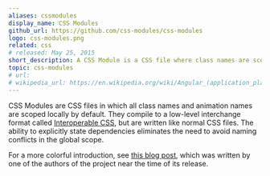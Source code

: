 ```yaml
---
aliases: cssmodules
display_name: CSS Modules
github_url: https://github.com/css-modules/css-modules
logo: css-modules.png
related: css
# released: May 25, 2015
short_description: A CSS Module is a CSS file where class names are scoped locally by default.
topic: css-modules
# url: 
# wikipedia_url: https://en.wikipedia.org/wiki/Angular_(application_platform)
---
```

CSS Modules are CSS files in which all class names and animation names are scoped locally by default. They compile to a low-level interchange format called [Interoperable CSS](https://github.com/css-modules/icss), but are written like normal CSS files. The ability to explicitly state dependencies eliminates the need to avoid naming conflicts in the global scope.

For a more colorful introduction, see [this blog post](https://glenmaddern.com/articles/css-modules), which was written by one of the authors of the project near the time of its release.
